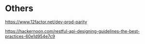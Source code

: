 # Others

https://www.12factor.net/dev-prod-parity



https://hackernoon.com/restful-api-designing-guidelines-the-best-practices-60e1d954e7c9


